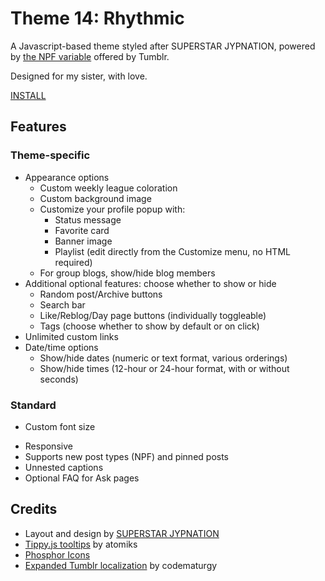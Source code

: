 # Theme 14: Rhythmic

A Javascript-based theme styled after SUPERSTAR JYPNATION, powered by [the NPF variable](https://github.com/tumblr/docs/blob/master/npf-spec.md) offered by Tumblr.

Designed for my sister, with love.

<!-- PREVIEWS: [Live preview](https://themenametheme.tumblr.com), [(static) index page](https://starlightpreviews.tumblr.com/theme14), [(static) permalink](https://starlightpreviews.tumblr.com/theme14/permalink) -->

[INSTALL](https://raw.githubusercontent.com/wovenstarlight/tumblr-themes/main/theme14/theme14.html)
<!-- INSTALL: [Theme Garden](https://tumblr.com/themes/1234), [Github](https://raw.githubusercontent.com/wovenstarlight/tumblr-themes/main/theme14/theme14.html) -->

<!-- If you like this theme or plan to use it, please [reblog it](https://starlightthemes.tumblr.com/theme14) on Tumblr! -->

## Features
### Theme-specific
- Appearance options
	- Custom weekly league coloration
	- Custom background image
	- Customize your profile popup with:
		- Status message
		- Favorite card
		- Banner image
		- Playlist (edit directly from the Customize menu, no HTML required)
	- For group blogs, show/hide blog members
- Additional optional features: choose whether to show or hide
	- Random post/Archive buttons
	- Search bar
	- Like/Reblog/Day page buttons (individually toggleable)
	- Tags (choose whether to show by default or on click)
- Unlimited custom links
- Date/time options
	- Show/hide dates (numeric or text format, various orderings)
	- Show/hide times (12-hour or 24-hour format, with or without seconds)

### Standard
- Custom font size
<!-- - [Collapsible sections](https://wovenstarlight.github.io/tumblr-themes/collapsibles/) for use on custom blog pages
	- [Preview here](https://starlightpreviews.tumblr.com/theme14/collapsibles) -->
- Responsive
- Supports new post types (NPF) and pinned posts
- Unnested captions
- Optional FAQ for Ask pages

## Credits
- Layout and design by [SUPERSTAR JYPNATION](https://play.google.com/store/apps/details?id=com.dalcomsoft.ss.jyp)
- [Tippy.js tooltips](https://atomiks.github.io/tippyjs) by atomiks
- [Phosphor Icons](https://phosphoricons.com/)
- [Expanded Tumblr localization](https://github.com/boscoxvi/expandedtumblrlocalization) by codematurgy

<!-- ## Screenshot previews
![Short description](https://github.com/wovenstarlight/tumblr-themes/blob/main/theme14/theme14_screenshot1light.png?raw=true)
![Short description](https://github.com/wovenstarlight/tumblr-themes/blob/main/theme14/theme14_screenshot2dark.png?raw=true) -->